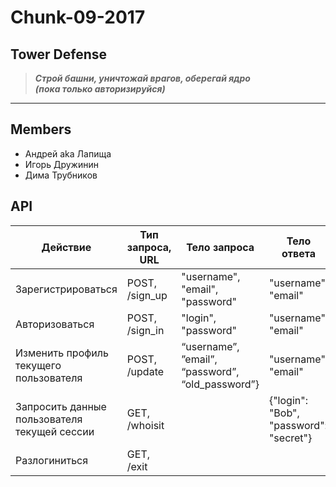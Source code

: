 # Chunk-09-2017
## Tower Defense
>***Строй башни, уничтожай врагов, оберегай ядро<br>
>(пока только авторизируйся)***
***
## Members
* Андрей aka Лапища
* Игорь Дружинин
* Дима Трубников

## API
| Действие | Тип запроса, URL | Тело запроса | Тело ответа |
| --- | --- | --- | --- |
| Зарегистрироваться | POST, /sign_up | "username", "email", "password" | "username", "email" |
| Авторизоваться | POST, /sign_in | "login", "password" | "username", "email" |
| Изменить профиль текущего пользователя | POST, /update | “username”, ”email”, “password”, “old_password”} | "username", "email" |
| Запросить данные пользователя текущей сессии | GET, /whoisit | | {"login": "Bob", "password": "secret"} | |
| Разлогиниться | GET, /exit |  |  |
